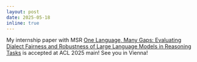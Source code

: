 ```yaml
---
layout: post
date: 2025-05-18
inline: true
---
```


My internship paper with MSR <a href="https://arxiv.org/abs/2410.11005" target="_blank">One Language, Many Gaps: Evaluating Dialect Fairness and Robustness of Large Language Models in Reasoning Tasks</a> is accepted at ACL 2025 main! See you in Vienna!